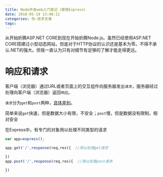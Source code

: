```yaml
---
title: Node开发web入门笔记（使用Express）
date: 2018-05-19 13:46:11
categories: 伪·技术文章
tags:
---
```

从开始折腾ASP.NET CORE到现在开始折腾Node.js。虽然已经使用ASP.NET CORE搭建过小型动态网站，但是对于HTTP协议的认识还是基本为零。不得不承认.NET的强大。但我一直认为只有对细节有足够的了解才能走得更远。

# 响应和请求
客户端（浏览器）通过URL或者页面上的交互组件向服务器发出`请求`，服务器经过处理向客户端（浏览器）返回`响应`。

`请求`分为`get`和`post`两种，[具体差别](http://www.w3school.com.cn/tags/att_form_method.asp)。

简单来说`get`快速，但是数据大小有限，不安全；`post`慢，但是数据没有限制，相对安全

在Express中，有专门的对象用以处理不同类型的请求

``` js
var app=express();

app.get('/',response(req,res){  //用以处理get请求

})
app.post('/',response(req,res){  //用以处理post请求

})
```
